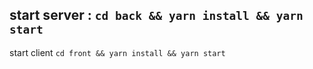 start server : `cd back && yarn install && yarn start`
---
start client `cd front && yarn install && yarn start`